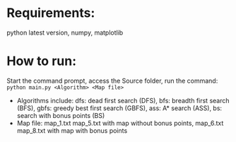 # Requirements: 
python latest version, numpy, matplotlib
# How to run:
Start the command prompt, access the Source folder, run the command:
`python main.py <Algorithm> <Map file>`
- Algorithms include: dfs: dead first search (DFS), bfs: breadth first search (BFS), gbfs: greedy best first search (GBFS), ass: A* search (ASS), bs: search with bonus points (BS)
- Map file: map_1.txt map_5.txt with map without bonus points, map_6.txt map_8.txt with map with bonus points

